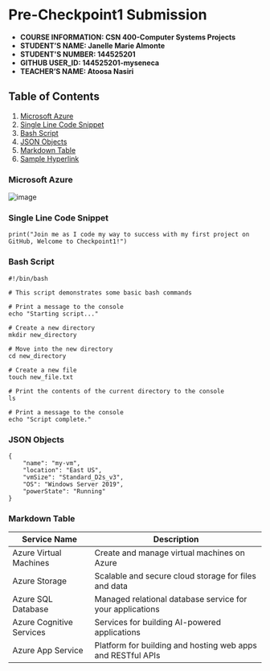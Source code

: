 # Pre-Checkpoint1 Submission

- **COURSE INFORMATION: CSN 400-Computer Systems Projects**
- **STUDENT’S NAME: Janelle Marie Almonte**
- **STUDENT'S NUMBER: 144525201**
- **GITHUB USER_ID: 144525201-myseneca** 
- **TEACHER’S NAME: Atoosa Nasiri**

## Table of Contents
1. [Microsoft Azure](#microsoft-azure)
2. [Single Line Code Snippet](#single-line-code-snippet)
3. [Bash Script](#bash-script)
4. [JSON Objects](#json-objects)
5. [Markdown Table](#markdown-table)
6. [Sample Hyperlink](#sample-hyperlink)

### Microsoft Azure
<img src="https://cdn.dribbble.com/users/3847465/screenshots/10765125/media/e5f08353be5952c5bfd4a759903d5c5a.gif" alt="image">

### Single Line Code Snippet
`print("Join me as I code my way to success with my first project on GitHub, Welcome to Checkpoint1!")`

### Bash Script

```
#!/bin/bash

# This script demonstrates some basic bash commands

# Print a message to the console
echo "Starting script..."

# Create a new directory
mkdir new_directory

# Move into the new directory
cd new_directory

# Create a new file
touch new_file.txt

# Print the contents of the current directory to the console
ls

# Print a message to the console
echo "Script complete."
```

### JSON Objects
```
{
    "name": "my-vm",
    "location": "East US",
    "vmSize": "Standard_D2s_v3",
    "OS": "Windows Server 2019",
    "powerState": "Running"
}
```
### Markdown Table
| Service Name         | Description                                                           |
|----------------------|-----------------------------------------------------------------------|
| Azure Virtual Machines | Create and manage virtual machines on Azure                           |
| Azure Storage        | Scalable and secure cloud storage for files and data                   |
| Azure SQL Database   | Managed relational database service for your applications              |
| Azure Cognitive Services | Services for building AI-powered applications                        |
| Azure App Service    | Platform for building and hosting web apps and RESTful APIs           |
